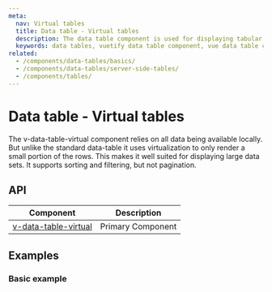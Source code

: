 ```yaml
---
meta:
  nav: Virtual tables
  title: Data table - Virtual tables
  description: The data table component is used for displaying tabular data in a way that is easy for users to scan. It includes sorting, searching, pagination and selection.
  keywords: data tables, vuetify data table component, vue data table component
related:
  - /components/data-tables/basics/
  - /components/data-tables/server-side-tables/
  - /components/tables/
---
```


# Data table - Virtual tables

The v-data-table-virtual component relies on all data being available locally. But unlike the standard data-table it uses virtualization to only render a small portion of the rows. This makes it well suited for displaying large data sets. It supports sorting and filtering, but not pagination.

<PromotedEntry />

## API

| Component | Description |
| - | - |
| [v-data-table-virtual](/api/v-data-table-virtual/) | Primary Component |

<ApiInline hide-links />

## Examples

### Basic example

<ExamplesExample file="v-data-table/virtual" />
